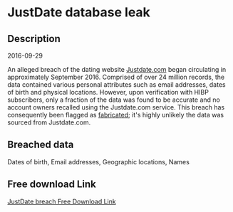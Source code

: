 # JustDate database leak

## Description

2016-09-29

An alleged breach of the dating website <a href="http://www.justdate.com/" target="_blank" rel="noopener">Justdate.com</a> began circulating in approximately September 2016. Comprised of over 24 million records, the data contained various personal attributes such as email addresses, dates of birth and physical locations. However, upon verification with HIBP subscribers, only a fraction of the data was found to be accurate and no account owners recalled using the Justdate.com service. This breach has consequently been flagged as <a href="https://www.troyhunt.com/introducing-fabricated-data-breaches-to-have-i-been-pwned" target="_blank" rel="noopener">fabricated</a>; it's highly unlikely the data was sourced from Justdate.com.

## Breached data

Dates of birth, Email addresses, Geographic locations, Names

## Free download Link

[JustDate breach Free Download Link](https://link-to.net/1229997/830.8820602215903/dynamic/?r=aHR0cHM6Ly93d3cubWVkaWFmaXJlLmNvbS92aWV3L0p4MUtMSE5QWTZoYVJMZy9qdXN0ZGF0ZS5jb20vZmlsZQ==)